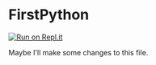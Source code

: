 # FirstPython
[![Run on Repl.it](https://repl.it/badge/github/tommit1970/FirstPython)](https://repl.it/github/tommit1970/FirstPython)

Maybe I'll make some changes to this file.